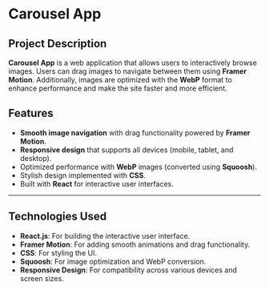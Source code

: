 # Carousel App

## Project Description

**Carousel App** is a web application that allows users to interactively browse images. Users can drag images to navigate between them using **Framer Motion**. Additionally, images are optimized with the **WebP** format to enhance performance and make the site faster and more efficient.

## Features

-   **Smooth image navigation** with drag functionality powered by **Framer Motion**.
-   **Responsive design** that supports all devices (mobile, tablet, and desktop).
-   Optimized performance with **WebP** images (converted using **Squoosh**).
-   Stylish design implemented with **CSS**.
-   Built with **React** for interactive user interfaces.

---

## Technologies Used

-   **React.js**: For building the interactive user interface.
-   **Framer Motion**: For adding smooth animations and drag functionality.
-   **CSS**: For styling the UI.
-   **Squoosh**: For image optimization and WebP conversion.
-   **Responsive Design**: For compatibility across various devices and screen sizes.
